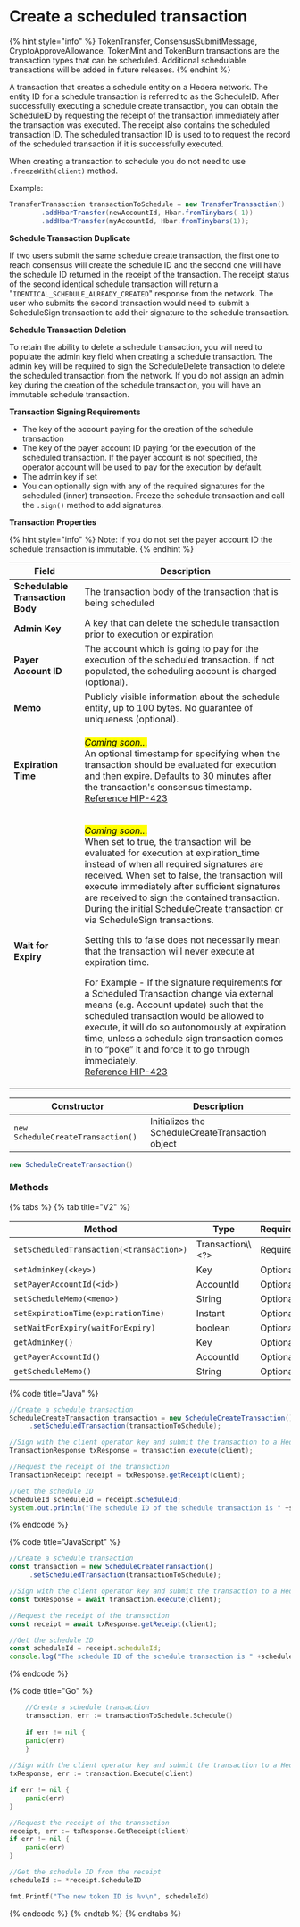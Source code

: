 # Create a scheduled transaction

{% hint style="info" %}
TokenTransfer, ConsensusSubmitMessage, CryptoApproveAllowance, TokenMint and TokenBurn transactions are the transaction types that can be scheduled. Additional schedulable transactions will be added in future releases.
{% endhint %}

A transaction that creates a schedule entity on a Hedera network. The entity ID for a schedule transaction is referred to as the ScheduleID. After successfully executing a schedule create transaction, you can obtain the ScheduleID by requesting the receipt of the transaction immediately after the transaction was executed. The receipt also contains the scheduled transaction ID. The scheduled transaction ID is used to to request the record of the scheduled transaction if it is successfully executed.

When creating a transaction to schedule you do not need to use `.freezeWith(client)` method.

Example:

```java
TransferTransaction transactionToSchedule = new TransferTransaction()
        .addHbarTransfer(newAccountId, Hbar.fromTinybars(-1))
        .addHbarTransfer(myAccountId, Hbar.fromTinybars(1));
```

**Schedule Transaction Duplicate**

If two users submit the same schedule create transaction, the first one to reach consensus will create the schedule ID and the second one will have the schedule ID returned in the receipt of the transaction. The receipt status of the second identical schedule transaction will return a "`IDENTICAL_SCHEDULE_ALREADY_CREATED`" response from the network. The user who submits the second transaction would need to submit a ScheduleSign transaction to add their signature to the schedule transaction.

**Schedule Transaction Deletion**

To retain the ability to delete a schedule transaction, you will need to populate the admin key field when creating a schedule transaction. The admin key will be required to sign the ScheduleDelete transaction to delete the scheduled transaction from the network. If you do not assign an admin key during the creation of the schedule transaction, you will have an immutable schedule transaction.

**Transaction Signing Requirements**

- The key of the account paying for the creation of the schedule transaction
- The key of the payer account ID paying for the execution of the scheduled transaction. If the payer account is not specified, the operator account will be used to pay for the execution by default.
- The admin key if set
- You can optionally sign with any of the required signatures for the scheduled (inner) transaction. Freeze the schedule transaction and call the `.sign()` method to add signatures.

**Transaction Properties**

{% hint style="info" %}
Note: If you do not set the payer account ID the schedule transaction is immutable.
{% endhint %}

| Field                            | Description                                                                                                                                                                                                                                                                                                                                                                                                                                                                                                                                                                                                                                                                                                                                                                                                                                                                                                                                                                                    |
| -------------------------------- | ---------------------------------------------------------------------------------------------------------------------------------------------------------------------------------------------------------------------------------------------------------------------------------------------------------------------------------------------------------------------------------------------------------------------------------------------------------------------------------------------------------------------------------------------------------------------------------------------------------------------------------------------------------------------------------------------------------------------------------------------------------------------------------------------------------------------------------------------------------------------------------------------------------------------------------------------------------------------------------------------- |
| **Schedulable Transaction Body** | The transaction body of the transaction that is being scheduled                                                                                                                                                                                                                                                                                                                                                                                                                                                                                                                                                                                                                                                                                                                                                                                                                                                                                                                                |
| **Admin Key**                    | A key that can delete the schedule transaction prior to execution or expiration                                                                                                                                                                                                                                                                                                                                                                                                                                                                                                                                                                                                                                                                                                                                                                                                                                                                                                                |
| **Payer Account ID**             | The account which is going to pay for the execution of the scheduled transaction. If not populated, the scheduling account is charged (optional).                                                                                                                                                                                                                                                                                                                                                                                                                                                                                                                                                                                                                                                                                                                                                                                           |
| **Memo**                         | Publicly visible information about the schedule entity, up to 100 bytes. No guarantee of uniqueness (optional).                                                                                                                                                                                                                                                                                                                                                                                                                                                                                                                                                                                                                                                                                                                                                                                                                             |
| **Expiration Time**              | <p><em><mark style="background-color:yellow;">Coming soon...</mark></em><br>An optional timestamp for specifying when the transaction should be evaluated for execution and then expire. Defaults to 30 minutes after the transaction's consensus timestamp. <a href="https://hips.hedera.com/hip/hip-423">Reference HIP-423</a></p>                                                                                                                                                                                                                                                                                                                                                                                                                                                                                                                                                                                                                                                           |
| **Wait for Expiry**              | <p><em><mark style="background-color:yellow;">Coming soon...</mark></em><br>When set to true, the transaction will be evaluated for execution at expiration_time instead of when all required signatures are received. When set to false, the transaction will execute immediately after sufficient signatures are received to sign the contained transaction. During the initial ScheduleCreate transaction or via ScheduleSign transactions.<br></p><p>Setting this to false does not necessarily mean that the transaction will never execute at expiration time.</p><p>For Example - If the signature requirements for a Scheduled Transaction change via external means (e.g. Account update) such that the scheduled transaction would be allowed to execute, it will do so autonomously at expiration time, unless a schedule sign transaction comes in to “poke” it and force it to go through immediately.<br><a href="https://hips.hedera.com/hip/hip-423">Reference HIP-423</a></p> |

| Constructor                       | Description                                      |
| --------------------------------- | ------------------------------------------------ |
| `new ScheduleCreateTransaction()` | Initializes the ScheduleCreateTransaction object |

```java
new ScheduleCreateTransaction()
```

### Methods

{% tabs %}
{% tab title="V2" %}

| Method                                   | Type                  | Requirement |
| ---------------------------------------- | --------------------- | ----------- |
| `setScheduledTransaction(<transaction>)` | Transaction\\\\<?> | Required    |
| `setAdminKey(<key>)`                     | Key                   | Optional    |
| `setPayerAccountId(<id>)`                | AccountId             | Optional    |
| `setScheduleMemo(<memo>)`                | String                | Optional    |
| `setExpirationTime(expirationTime)`      | Instant               | Optional    |
| `setWaitForExpiry(waitForExpiry)`        | boolean               | Optional    |
| `getAdminKey()`                          | Key                   | Optional    |
| `getPayerAccountId()`                    | AccountId             | Optional    |
| `getScheduleMemo()`                      | String                | Optional    |

{% code title="Java" %}

```java
//Create a schedule transaction
ScheduleCreateTransaction transaction = new ScheduleCreateTransaction()
     .setScheduledTransaction(transactionToSchedule);

//Sign with the client operator key and submit the transaction to a Hedera network
TransactionResponse txResponse = transaction.execute(client);

//Request the receipt of the transaction
TransactionReceipt receipt = txResponse.getReceipt(client);

//Get the schedule ID
ScheduleId scheduleId = receipt.scheduleId;
System.out.println("The schedule ID of the schedule transaction is " +scheduleId);
```

{% endcode %}

{% code title="JavaScript" %}

```javascript
//Create a schedule transaction
const transaction = new ScheduleCreateTransaction()
     .setScheduledTransaction(transactionToSchedule);

//Sign with the client operator key and submit the transaction to a Hedera network
const txResponse = await transaction.execute(client);

//Request the receipt of the transaction
const receipt = await txResponse.getReceipt(client);

//Get the schedule ID
const scheduleId = receipt.scheduleId;
console.log("The schedule ID of the schedule transaction is " +scheduleId);
```

{% endcode %}

{% code title="Go" %}

```go
	//Create a schedule transaction
	transaction, err := transactionToSchedule.Schedule()
	
	if err != nil {
	panic(err)
	}
	
//Sign with the client operator key and submit the transaction to a Hedera network
txResponse, err := transaction.Execute(client)

if err != nil {
	panic(err)
}

//Request the receipt of the transaction
receipt, err := txResponse.GetReceipt(client)
if err != nil {
	panic(err)
}

//Get the schedule ID from the receipt
scheduleId := *receipt.ScheduleID

fmt.Printf("The new token ID is %v\n", scheduleId)
```

{% endcode %}
{% endtab %}
{% endtabs %}
